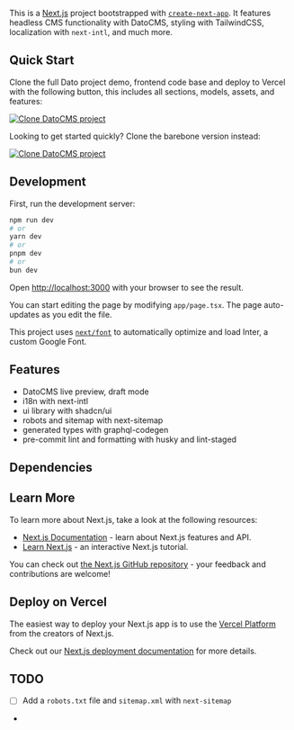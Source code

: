 This is a [Next.js](https://nextjs.org/) project bootstrapped with [`create-next-app`](https://github.com/vercel/next.js/tree/canary/packages/create-next-app). It features headless CMS functionality with DatoCMS, styling with TailwindCSS, localization with `next-intl`, and much more.

## Quick Start

Clone the full Dato project demo, frontend code base and deploy to Vercel with the following button, this includes all sections, models, assets, and features:

[![Clone DatoCMS project](https://dashboard.datocms.com/clone/button.svg)](https://dashboard.datocms.com/deploy?repo=duy-the-developer%2Fnextjs-dato-tailwind-template%3Aproduction)

Looking to get started quickly? Clone the barebone version instead:

[![Clone DatoCMS project](https://dashboard.datocms.com/clone/button.svg)](https://dashboard.datocms.com/deploy?repo=duy-the-developer%2Fnextjs-dato-tailwind-template%3Abarebone)

## Development

First, run the development server:

```bash
npm run dev
# or
yarn dev
# or
pnpm dev
# or
bun dev
```

Open [http://localhost:3000](http://localhost:3000) with your browser to see the result.

You can start editing the page by modifying `app/page.tsx`. The page auto-updates as you edit the file.

This project uses [`next/font`](https://nextjs.org/docs/basic-features/font-optimization) to automatically optimize and load Inter, a custom Google Font.

## Features

- DatoCMS live preview, draft mode
- i18n with next-intl
- ui library with shadcn/ui
- robots and sitemap with next-sitemap
- generated types with graphql-codegen
- pre-commit lint and formatting with husky and lint-staged

## Dependencies

## Learn More

To learn more about Next.js, take a look at the following resources:

- [Next.js Documentation](https://nextjs.org/docs) - learn about Next.js features and API.
- [Learn Next.js](https://nextjs.org/learn) - an interactive Next.js tutorial.

You can check out [the Next.js GitHub repository](https://github.com/vercel/next.js/) - your feedback and contributions are welcome!

## Deploy on Vercel

The easiest way to deploy your Next.js app is to use the [Vercel Platform](https://vercel.com/new?utm_medium=default-template&filter=next.js&utm_source=create-next-app&utm_campaign=create-next-app-readme) from the creators of Next.js.

Check out our [Next.js deployment documentation](https://nextjs.org/docs/deployment) for more details.

## TODO

- [ ] Add a `robots.txt` file and `sitemap.xml` with `next-sitemap`
-
